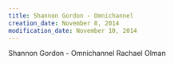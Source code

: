```yaml
---
title: Shannon Gordon - Omnichannel
creation_date: November 8, 2014
modification_date: November 10, 2014
---
```



Shannon Gordon - Omnichannel 
Rachael Olman

